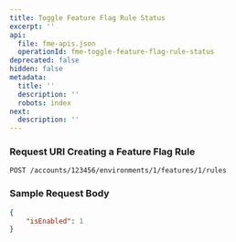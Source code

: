 ```yaml
---
title: Toggle Feature Flag Rule Status
excerpt: ''
api:
  file: fme-apis.json
  operationId: fme-toggle-feature-flag-rule-status
deprecated: false
hidden: false
metadata:
  title: ''
  description: ''
  robots: index
next:
  description: ''
---
```

### Request URI Creating a Feature Flag Rule

```
POST /accounts/123456/environments/1/features/1/rules
```

### Sample Request Body

```json
{
    "isEnabled": 1
}
```
